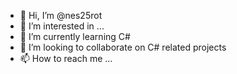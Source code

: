 - 👋 Hi, I’m @nes25rot
- 👀 I’m interested in ...
- 🌱 I’m currently learning C#
- 💞️ I’m looking to collaborate on C# related projects
- 📫 How to reach me ...

<!---
nes25rot/nes25rot is a ✨ special ✨ repository because its `README.md` (this file) appears on your GitHub profile.
You can click the Preview link to take a look at your changes.
--->
